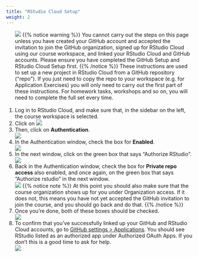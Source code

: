 ```yaml
---
title: "RStudio Cloud Setup"
weight: 2
---
```


<ol>
<img src="/images/troubleshoot/rstudio-cloud.png"/>
{{% notice warning %}}
You cannot carry out the steps on this page unless you have created your GitHub account and accepted the invitation to join the GitHub organization, signed up for RStudio Cloud using our course workspace, and linked your RStudio Cloud and GitHub accounts. Please ensure you have completed the <a id="GitHubSetup">GitHub Setup</a> and <a id="RStudioSetup">RStudio Cloud Setup</a> first.
{{% /notice %}}
These instructions are used to set up a new project in RStudio Cloud from a GitHub repository ("repo").  If you just need to copy the repo to your workspace (e.g. for Application Exercises) you will only need to carry out the first part of these instructions.  For homework tasks, workshops and so on, you will need to complete the full set every time.
<br><br>
<li>Log in to <a id="RStudioCloud">RStudio Cloud</a>, and make sure that, in the sidebar on the left, the course workspace is selected.</li>
<li>Click on 
<img src="/images/troubleshoot/10-new-project.png"/>
<li>Then, click on <strong>Authentication</strong>.</li>
<img src="/images/troubleshoot/github-auth-1.png"/>
<li>In the Authentication window, check the box for <strong>Enabled</strong>.</li>
<img src="/images/troubleshoot/github-auth-2.png"/>
<li>In the next window, click on the green box that says “Authorize RStudio”.</li>
<img src="/images/troubleshoot/github-auth-3.png"/>
<li>Back in the Authentication window, check the box for <strong>Private repo access</strong> also enabled, and once again, on the green box that says “Authorize rstudio” in the next window.</li>
<img src="/images/troubleshoot/github-auth-4.png"/>
{{% notice note %}}
At this point you should also make sure that the course organization shows up for you under Organization access. If it does not, this means you have not yet accepted the GitHub invitation to join the course, and you should go back and do that.
{{% /notice %}}
<li>Once you’re done, both of these boxes should be checked.</li>
<img src="/images/troubleshoot/github-auth-5.png"/>
<li>To confirm that you’ve successfully linked up your GitHub and RStudio Cloud accounts, go to <a href="https://github.com/settings/applications">GitHub settings > Applications</a>. You should see RStudio listed as an authorized app under Authorized OAuth Apps. If you don’t this is a good time to ask for <a id="help">help</a>.</li>
<img src="/images/troubleshoot/github-auth-6.png"/>
</ol>
